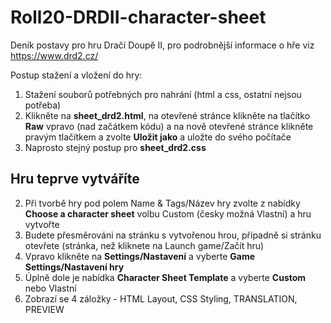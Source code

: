 ﻿# Roll20-DRDII-character-sheet
Deník postavy pro hru Dračí Doupě II, pro podrobnější informace o hře viz https://www.drd2.cz/

Postup stažení a vložení do hry:

1. Stažení souborů potřebných pro nahrání (html a css, ostatní nejsou potřeba)
  1. Klikněte na **sheet_drd2.html**, na otevřené stránce klikněte na tlačítko **Raw** vpravo (nad začátkem kódu) a na nově otevřené stránce klikněte pravým tlačítkem a zvolte **Uložit jako** a uložte do svého počítače
  2. Naprosto stejný postup pro **sheet_drd2.css**
## Hru teprve vytváříte ##
2. Při tvorbě hry pod polem Name & Tags/Název hry zvolte z nabídky **Choose a character sheet** volbu Custom (česky možná Vlastní) a hru vytvořte
3. Budete přesměrováni na stránku s vytvořenou hrou, případně si stránku otevřete (stránka, než kliknete na Launch game/Začít hru)
4. Vpravo klikněte na **Settings/Nastavení** a vyberte **Game Settings/Nastavení hry**
5. Úplně dole je nabídka **Character Sheet Template** a vyberte **Custom** nebo Vlastní
6. Zobrazí se 4 záložky - HTML Layout, CSS Styling, TRANSLATION, PREVIEW
